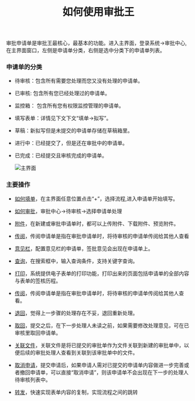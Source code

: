 ﻿---
title: 如何使用审批王
sidebar_label: 简介
---

审批申请单是审批王最核心，最基本的功能。进入主界面，登录系统->审批中心,在主界面窗口，左侧是申请单分类，右侧是选中分类下的申请单列表。

### 申请单的分类

 - 待审核：包含所有需要您处理而您又没有处理的申请单。

 - 已审核: 包含所有您已经处理过的申请单。

 - 监控箱： 包含所有您有权限监控管理的申请单。

 - 填写表单：详情见下文下文“填单->拟写”。

 - 草稿：新拟写但是未提交的申请单存储在草稿箱里。

 - 进行中：已经提交了，但是还在审批中的申请单。

 - 已完成：已经提交且审核完成的申请单。    

    ![主界面](/assets/help/主界面.png)

### 主要操作

- [如何填单](instance_add)，在主界面任意位置点击“+”，选择流程,进入申请单开始填写。

- [如何审批](instance_approve)，审批中心->待审核->选择申请单处理

- [附件](instance_attachment)，在新建或审批申请单时，都可以上传附件、下载附件、预览附件。

- [传阅](instance_carboncopy)，传阅申请单是指在审批申请单时，将待审核的申请单传阅给其他人查看

- [意见栏](instance_suggest)，配置意见栏的申请单，签批意见会出现在申请单上。

- [查询](instance_search)，在搜索框中，输入查询条件，支持关键字查询。

- [打印](instance_print)，系统提供电子表单的打印功能，打印出来的页面包括申请单的全部内容与表单的签核历程。

- [传阅](instance_carboncopy)，传阅申请单是指在审批申请单时，将待审核的申请单传阅给其他人查看。

- [退回](instance_retrieve)，觉得上一步骤的处理存在不妥，退回重新处理。

- [取回](instance_return)，提交之后，在下一步处理人未读之前，如果需要修改处理意见，可在已审核里取回申请单。 

- [关联文件](related_instances)，关联文件是将已提交的审批单作为文件关联到新建的审批单中，以便后续的审批处理人查看到关联到该审批单中的文件。

- [取消申请](instance_cancel)，提交申请后，如果申请人需对已提交的申请单内容做进一步完善或者撤回申请单，可以直接“取消申请”，则该申请单不会出现在下一步的处理人待审核列表中。

- [转发](instance_forward)，快速实现表单内容的复制，实现流程之间的跳转